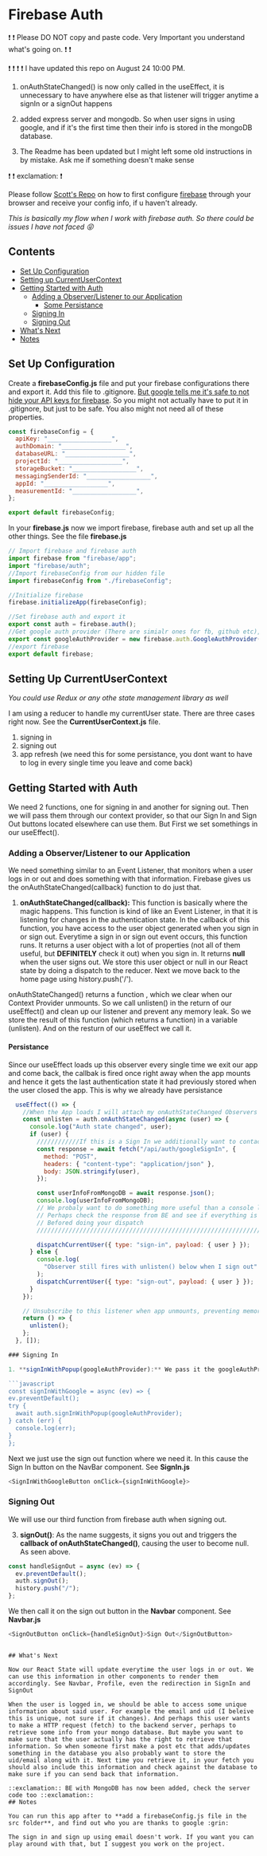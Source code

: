 # Firebase Auth

:exclamation: :exclamation: Please DO NOT copy and paste code. Very Important you understand what's going on. :exclamation: :exclamation:

:exclamation: :exclamation: :exclamation: :exclamation:
I have updated this repo on August 24 10:00 PM.

1.  onAuthStateChanged() is now only called in the useEffect, it is unnecessary to have anywhere else as that listener will trigger anytime a signIn or a signOut happens

2.  added express server and mongodb. So when user signs in using google, and if it's the first time then their info is stored in the mongoDB database.

3.  The Readme has been updated but I might left some old instructions in by mistake. Ask me if something doesn't make sense

:exclamation: :exclamation: exclamation: :exclamation:

Please follow [Scott's Repo](https://github.com/cb-i-4/m6-3-dbs--firebase) on how to first configure [firebase](https://firebase.google.com/) through your browser and receive your config info, if u haven't already.

_This is basically my flow when I work with firebase auth. So there could be issues I have not faced :stuck_out_tongue_closed_eyes:_

## Contents

- [Set Up Configuration](#Set-Up-Configuration)
- [Setting up CurrentUserContext](#Setting-Up-CurrentUserContext)
- [Getting Started with Auth](#Getting-Started-with-Auth)
  - [Adding a Observer/Listener to our Application](#Adding-a-Observer/Listener-to-our-Application)
    - [Some Persistance](#Some-Persistance)
  - [Signing In](#Signing-In)
  - [Signing Out](#Signing-Out)
- [What's Next](#What's-Next)
- [Notes](#Notes)

## Set Up Configuration

Create a **firebaseConfig.js** file and put your firebase configurations there and export it. Add this file to .gitignore. [But google tells me it's safe to not hide your API keys for firebase](https://stackoverflow.com/questions/37482366/is-it-safe-to-expose-firebase-apikey-to-the-public). So you might not actually have to put it in .gitignore, but just to be safe. You also might not need all of these properties.

```javascript
const firebaseConfig = {
  apiKey: "__________________",
  authDomain: "__________________",
  databaseURL: "__________________",
  projectId: "__________________",
  storageBucket: "__________________",
  messagingSenderId: "__________________",
  appId: "__________________",
  measurementId: "__________________",
};

export default firebaseConfig;
```

In your **firebase.js** now we import firebase, firebase auth and set up all the other things. See the file **firebase.js**

```javascript
// Import firebase and firebase auth
import firebase from "firebase/app";
import "firebase/auth";
//Import firebaseConfig from our hidden file
import firebaseConfig from "./firebaseConfig";

//Initialize firebase
firebase.initializeApp(firebaseConfig);

//Set firebase auth and export it
export const auth = firebase.auth();
//Get google auth provider (There are simialr ones for fb, github etc), export it
export const googleAuthProvider = new firebase.auth.GoogleAuthProvider();
//export firebase
export default firebase;
```

## Setting Up CurrentUserContext

_You could use Redux or any othe state management library as well_

I am using a reducer to handle my currentUser state. There are three cases right now.
See the **CurrentUserContext.js** file.

1. signing in
2. signing out
3. app refresh (we need this for some persistance, you dont want to have to log in every single time you leave and come back)

## Getting Started with Auth

We need 2 functions, one for signing in and another for signing out. Then we will pass them through our context provider, so that our Sign In and Sign Out buttons located elsewhere can use them. But First we set somethings in our useEffect().

### Adding a Observer/Listener to our Application

We need something similar to an Event Listener, that monitors when a user logs in or out and does something with that information. Firebase gives us the onAuthStateChanged(callback) function to do just that.

1. **onAuthStateChanged(callback):** This function is basically where the magic happens. This function is kind of like an Event Listener, in that it is listening for changes in the authentication state. In the callback of this function, you have access to the user object generated when you sign in or sign out. Everytime a sign in or sign out event occurs, this function runs. It returns a user object with a lot of properties (not all of them useful, but **DEFINITELY** check it out) when you sign in. It returns **null** when the user signs out. We store this user object or null in our React state by doing a dispatch to the reducer. Next we move back to the home page using history.push('/').

onAuthStateChanged() returns a function , which we clear when our Context Provider unmounts. So we call unlisten() in the return of our useEffect() and clean up our listener and prevent any memory leak. So we store the result of this function (which returns a function) in a variable (unlisten). And on the resturn of our useEffect we call it.

#### Persistance

Since our useEffect loads up this observer every single time we exit our app and come back, the callbak is fired once right away when the app mounts and hence it gets the last authentication state it had previously stored when the user closed the app. This is why we already have persistance

````javascript
  useEffect(() => {
    //When the App loads I will attach my onAuthStateChanged Observers
    const unlisten = auth.onAuthStateChanged(async (user) => {
      console.log("Auth state changed", user);
      if (user) {
        ////////////If this is a Sign In we additionally want to contact our BE server//////////
        const response = await fetch("/api/auth/googleSignIn", {
          method: "POST",
          headers: { "content-type": "application/json" },
          body: JSON.stringify(user),
        });

        const userInfoFromMongoDB = await response.json();
        console.log(userInfoFromMongoDB);
        // We probaly want to do something more useful than a console log,
        // Perhaps check the response from BE and see if everything is all right
        // Befored doing your dispatch
        ////////////////////////////////////////////////////////////////////////

        dispatchCurrentUser({ type: "sign-in", payload: { user } });
      } else {
        console.log(
          "Observer still fires with unlisten() below when I sign out"
        );
        dispatchCurrentUser({ type: "sign-out", payload: { user } });
      }
    });

    // Unsubscribe to this listener when app unmounts, preventing memory leaks
    return () => {
      unlisten();
    };
  }, []);

### Signing In

1. **signInWithPopup(googleAuthProvider):** We pass it the googleAuthProvider that we import at the begining. This shows the pop up on the screen. The once you choose your account, that's it you are signed in and this will trigger the callback of onAuthStateChanged() that we set up in our useEffect

```javascript
const signInWithGoogle = async (ev) => {
ev.preventDefault();
try {
  await auth.signInWithPopup(googleAuthProvider);
} catch (err) {
  console.log(err);
}
};
````

Next we just use the sign out function where we need it. In this cause the Sign In button on the NavBar component. See **SignIn.js**

```javascript
<SignInWithGoogleButton onClick={signInWithGoogle}>
```

### Signing Out

We will use our third function from firebase auth when signing out.

3. **signOut()**: As the name suggests, it signs you out and triggers the **callback of onAuthStateChanged()**, causing the user to become null. As seen above.

```javascript
const handleSignOut = async (ev) => {
  ev.preventDefault();
  auth.signOut();
  history.push("/");
};
```

We then call it on the sign out button in the **Navbar** component. See **Navbar.js**

```javascript
<SignOutButton onClick={handleSignOut}>Sign Out</SignOutButton>
```

```

## What's Next

Now our React State will update everytime the user logs in or out. We can use this information in other components to render them accordingly. See Navbar, Profile, even the redirection in SignIn and SignOut

When the user is logged in, we should be able to access some unique information about said user. For example the email and uid (I beleive this is unique, not sure if it changes). And perhaps this user wants to make a HTTP request (fetch) to the backend server, perhaps to retrieve some info from your mongo database. But maybe you want to make sure that the user actually has the right to retrieve that information. So when someone first make a post etc that adds/updates something in the database you also probably want to store the uid/email along with it. Next time you retrieve it, in your fetch you should also include this information and check against the database to make sure if you can send back that information.

::exclamation:: BE with MongoDB has now been added, check the server code too ::exclamation::
## Notes

You can run this app after to **add a firebaseConfig.js file in the src folder**, and find out who you are thanks to google :grin:

The sign in and sign up using email doesn't work. If you want you can play around with that, but I suggest you work on the project.
```
